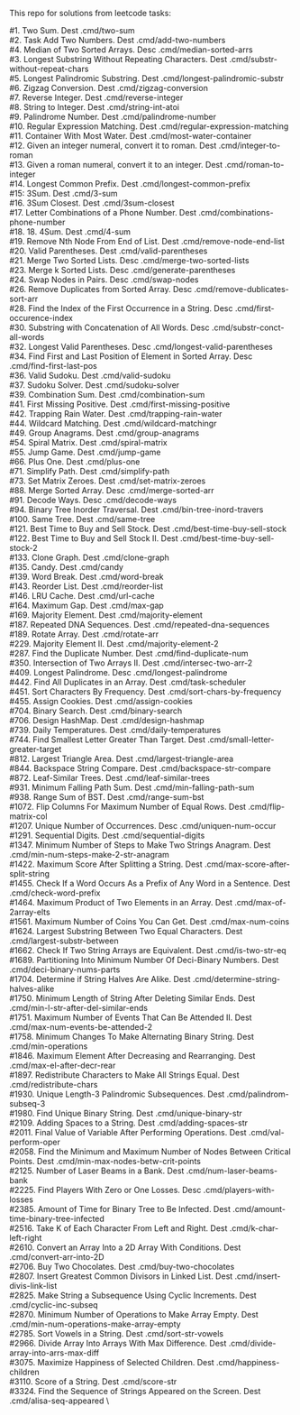 This repo for solutions from leetcode tasks:

#1. Two Sum. Dest .cmd/two-sum \
#2. Task Add Two Numbers. Dest .cmd/add-two-numbers \
#4. Median of Two Sorted Arrays. Desc .cmd/median-sorted-arrs \
#3. Longest Substring Without Repeating Characters. Dest .cmd/substr-without-repeat-chars \
#5. Longest Palindromic Substring.  Dest .cmd/longest-palindromic-substr \
#6. Zigzag Conversion. Dest .cmd/zigzag-conversion \
#7. Reverse Integer. Dest .cmd/reverse-integer \
#8. String to Integer. Dest .cmd/string-int-atoi \
#9. Palindrome Number. Dest .cmd/palindrome-number \
#10. Regular Expression Matching. Dest .cmd/regular-expression-matching \
#11. Container With Most Water. Dest .cmd/most-water-container \
#12. Given an integer numeral, convert it to roman.  Dest .cmd/integer-to-roman \
#13. Given a roman numeral, convert it to an integer. Dest .cmd/roman-to-integer \
#14. Longest Common Prefix. Dest .cmd/longest-common-prefix \
#15: 3Sum. Dest .cmd/3-sum \
#16. 3Sum Closest. Dest .cmd/3sum-closest \
#17. Letter Combinations of a Phone Number. Dest .cmd/combinations-phone-number \
#18. 18. 4Sum. Dest .cmd/4-sum \
#19. Remove Nth Node From End of List. Dest .cmd/remove-node-end-list \
#20. Valid Parentheses. Dest .cmd/valid-parentheses \
#21. Merge Two Sorted Lists. Desc .cmd/merge-two-sorted-lists \
#23. Merge k Sorted Lists. Desc .cmd/generate-parentheses \
#24. Swap Nodes in Pairs. Desc .cmd/swap-nodes \
#26. Remove Duplicates from Sorted Array. Desc .cmd/remove-dublicates-sort-arr \
#28. Find the Index of the First Occurrence in a String. Desc .cmd/first-occurence-index \
#30. Substring with Concatenation of All Words. Desc .cmd/substr-conct-all-words \
#32. Longest Valid Parentheses. Desc .cmd/longest-valid-parentheses \
#34. Find First and Last Position of Element in Sorted Array. Desc .cmd/find-first-last-pos \
#36. Valid Sudoku. Dest .cmd/valid-sudoku \
#37. Sudoku Solver. Dest .cmd/sudoku-solver \
#39. Combination Sum. Dest .cmd/combination-sum \
#41. First Missing Positive. Dest .cmd/first-missing-positive \
#42. Trapping Rain Water. Dest .cmd/trapping-rain-water \
#44. Wildcard Matching. Dest .cmd/wildcard-matchingr \
#49. Group Anagrams. Dest .cmd/group-anagrams \
#54. Spiral Matrix. Dest .cmd/spiral-matrix \
#55. Jump Game. Dest .cmd/jump-game \
#66. Plus One. Dest .cmd/plus-one \
#71. Simplify Path. Dest .cmd/simplify-path \
#73. Set Matrix Zeroes. Dest .cmd/set-matrix-zeroes \
#88. Merge Sorted Array. Desc .cmd/merge-sorted-arr \
#91. Decode Ways. Desc .cmd/decode-ways \
#94. Binary Tree Inorder Traversal. Dest .cmd/bin-tree-inord-travers \
#100. Same Tree. Dest .cmd/same-tree \
#121. Best Time to Buy and Sell Stock. Dest .cmd/best-time-buy-sell-stock \
#122. Best Time to Buy and Sell Stock II. Dest .cmd/best-time-buy-sell-stock-2 \
#133. Clone Graph. Dest .cmd/clone-graph \
#135. Candy. Dest .cmd/candy \
#139. Word Break. Dest .cmd/word-break \
#143. Reorder List. Dest .cmd/reorder-list \
#146. LRU Cache. Dest .cmd/url-cache \
#164. Maximum Gap. Dest .cmd/max-gap \
#169. Majority Element. Dest .cmd/majority-element \
#187. Repeated DNA Sequences. Dest .cmd/repeated-dna-sequences \
#189. Rotate Array. Dest .cmd/rotate-arr \
#229. Majority Element II. Dest .cmd/majority-element-2 \
#287. Find the Duplicate Number. Dest .cmd/find-duplicate-num \
#350. Intersection of Two Arrays II. Dest .cmd/intersec-two-arr-2 \
#409. Longest Palindrome. Desc .cmd/longest-palindrome \
#442. Find All Duplicates in an Array. Dest .cmd/task-scheduler \
#451. Sort Characters By Frequency. Dest .cmd/sort-chars-by-frequency \
#455. Assign Cookies. Dest .cmd/assign-cookies \
#704. Binary Search. Dest .cmd/binary-search \
#706. Design HashMap. Dest .cmd/design-hashmap \
#739. Daily Temperatures. Dest .cmd/daily-temperatures \
#744. Find Smallest Letter Greater Than Target. Dest .cmd/small-letter-greater-target \
#812. Largest Triangle Area. Dest .cmd/largest-triangle-area \
#844. Backspace String Compare. Dest .cmd/backspace-str-compare \
#872. Leaf-Similar Trees. Dest .cmd/leaf-similar-trees \
#931. Minimum Falling Path Sum. Dest .cmd/min-falling-path-sum \
#938. Range Sum of BST. Dest .cmd/range-sum-bst \
#1072. Flip Columns For Maximum Number of Equal Rows. Dest .cmd/flip-matrix-col \
#1207. Unique Number of Occurrences. Desc .cmd/uniquen-num-occur \
#1291. Sequential Digits. Dest .cmd/sequential-digits \
#1347. Minimum Number of Steps to Make Two Strings Anagram. Dest .cmd/min-num-steps-make-2-str-anagram \
#1422. Maximum Score After Splitting a String. Dest .cmd/max-score-after-split-string \
#1455. Check If a Word Occurs As a Prefix of Any Word in a Sentence. Dest .cmd/check-word-prefix \
#1464. Maximum Product of Two Elements in an Array. Dest .cmd/max-of-2array-elts \
#1561. Maximum Number of Coins You Can Get. Dest .cmd/max-num-coins \
#1624. Largest Substring Between Two Equal Characters. Dest .cmd/largest-substr-between \
#1662. Check If Two String Arrays are Equivalent. Dest .cmd/is-two-str-eq \
#1689. Partitioning Into Minimum Number Of Deci-Binary Numbers. Dest .cmd/deci-binary-nums-parts \
#1704. Determine if String Halves Are Alike. Dest .cmd/determine-string-halves-alike \
#1750. Minimum Length of String After Deleting Similar Ends. Dest .cmd/min-l-str-after-del-similar-ends \
#1751. Maximum Number of Events That Can Be Attended II. Dest .cmd/max-num-events-be-attended-2 \
#1758. Minimum Changes To Make Alternating Binary String. Dest .cmd/min-operations \
#1846. Maximum Element After Decreasing and Rearranging. Dest .cmd/max-el-after-decr-rear \
#1897. Redistribute Characters to Make All Strings Equal. Dest .cmd/redistribute-chars \
#1930. Unique Length-3 Palindromic Subsequences. Dest .cmd/palindrom-subseq-3 \
#1980. Find Unique Binary String. Dest .cmd/unique-binary-str \
#2109. Adding Spaces to a String. Dest .cmd/adding-spaces-str \
#2011. Final Value of Variable After Performing Operations. Dest .cmd/val-perform-oper \
#2058. Find the Minimum and Maximum Number of Nodes Between Critical Points. Dest .cmd/min-max-nodes-betw-crit-points \
#2125. Number of Laser Beams in a Bank. Dest .cmd/num-laser-beams-bank \
#2225. Find Players With Zero or One Losses. Desc .cmd/players-with-losses \
#2385. Amount of Time for Binary Tree to Be Infected. Dest .cmd/amount-time-binary-tree-infected \
#2516. Take K of Each Character From Left and Right. Dest .cmd/k-char-left-right \
#2610. Convert an Array Into a 2D Array With Conditions. Dest .cmd/convert-arr-into-2D \
#2706. Buy Two Chocolates. Dest .cmd/buy-two-chocolates \
#2807. Insert Greatest Common Divisors in Linked List. Dest .cmd/insert-divis-link-list \
#2825. Make String a Subsequence Using Cyclic Increments. Dest .cmd/cyclic-inc-subseq \
#2870. Minimum Number of Operations to Make Array Empty. Dest .cmd/min-num-operations-make-array-empty \
#2785. Sort Vowels in a String. Dest .cmd/sort-str-vowels \
#2966. Divide Array Into Arrays With Max Difference. Dest .cmd/divide-array-into-arrs-max-diff \
#3075. Maximize Happiness of Selected Children. Dest .cmd/happiness-children \
#3110. Score of a String. Dest .cmd/score-str \
#3324. Find the Sequence of Strings Appeared on the Screen. Dest .cmd/alisa-seq-appeared \